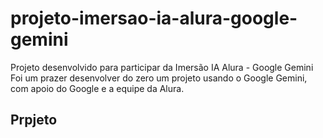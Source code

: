 # projeto-imersao-ia-alura-google-gemini
Projeto desenvolvido para participar da Imersão IA Alura - Google Gemini
Foi um prazer desenvolver do zero um projeto usando o Google Gemini, com apoio do Google e a equipe da Alura.

## Prpjeto
